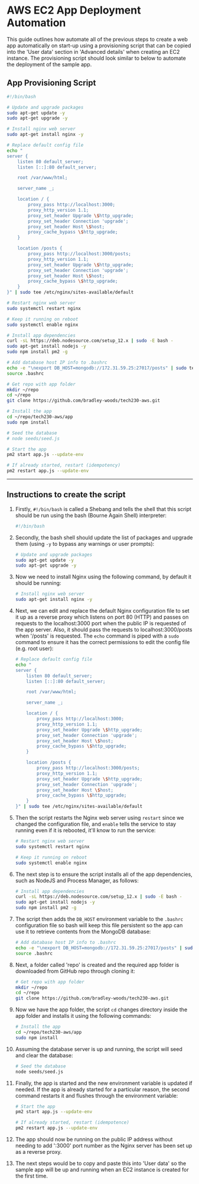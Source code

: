 # AWS EC2 App Deployment Automation

This guide outlines how automate all of the previous steps to create a web app automatically on start-up using a provisioning script that can be copied into the 'User data' section in 'Advanced details' when creating an EC2 instance. The provisioning script should look similar to below to automate the deployment of the sample app.

## App Provisioning Script

```bash
#!/bin/bash

# Update and upgrade packages
sudo apt-get update -y
sudo apt-get upgrade -y

# Install nginx web server
sudo apt-get install nginx -y

# Replace default config file
echo "
server {
    listen 80 default_server;
    listen [::]:80 default_server;

    root /var/www/html;

    server_name _;

    location / {
        proxy_pass http://localhost:3000;
        proxy_http_version 1.1;
        proxy_set_header Upgrade \$http_upgrade;
        proxy_set_header Connection 'upgrade';
        proxy_set_header Host \$host;
        proxy_cache_bypass \$http_upgrade;
    }

    location /posts {
        proxy_pass http://localhost:3000/posts;
        proxy_http_version 1.1;
        proxy_set_header Upgrade \$http_upgrade;
        proxy_set_header Connection 'upgrade';
        proxy_set_header Host \$host;
        proxy_cache_bypass \$http_upgrade;
    }
}" | sudo tee /etc/nginx/sites-available/default

# Restart nginx web server
sudo systemctl restart nginx

# Keep it running on reboot
sudo systemctl enable nginx

# Install app dependencies
curl -sL https://deb.nodesource.com/setup_12.x | sudo -E bash -
sudo apt-get install nodejs -y
sudo npm install pm2 -g

# Add database host IP info to .bashrc
echo -e "\nexport DB_HOST=mongodb://172.31.59.25:27017/posts" | sudo tee -a .bashrc
source .bashrc

# Get repo with app folder
mkdir ~/repo
cd ~/repo
git clone https://github.com/bradley-woods/tech230-aws.git

# Install the app
cd ~/repo/tech230-aws/app
sudo npm install

# Seed the database
# node seeds/seed.js

# Start the app
pm2 start app.js --update-env

# If already started, restart (idempotency)
pm2 restart app.js --update-env
```

---

## Instructions to create the script

1. Firstly, `#!/bin/bash` is called a Shebang and tells the shell that this script should be run using the bash (Bourne Again Shell) interpreter:

    ```bash
    #!/bin/bash
    ```

2. Secondly, the bash shell should update the list of packages and upgrade them (using `-y` to bypass any warnings or user prompts):

    ```bash
    # Update and upgrade packages
    sudo apt-get update -y
    sudo apt-get upgrade -y
    ```

3. Now we need to install Nginx using the following command, by default it should be running:

    ```bash
    # Install nginx web server
    sudo apt-get install nginx -y
    ```

4. Next, we can edit and replace the default Nginx configuration file to set it up as a reverse proxy which listens on port 80 (HTTP) and passes on requests to the localhost:3000 port when the public IP is requested of the app server. Also, it should pass the requests to localhost:3000/posts when '/posts' is requested. The `echo` command is piped with a `sudo` command to ensure it has the correct permissions to edit the config file (e.g. root user):

    ```bash
    # Replace default config file
    echo "
    server {
        listen 80 default_server;
        listen [::]:80 default_server;

        root /var/www/html;

        server_name _;

        location / {
            proxy_pass http://localhost:3000;
            proxy_http_version 1.1;
            proxy_set_header Upgrade \$http_upgrade;
            proxy_set_header Connection 'upgrade';
            proxy_set_header Host \$host;
            proxy_cache_bypass \$http_upgrade;
        }

        location /posts {
            proxy_pass http://localhost:3000/posts;
            proxy_http_version 1.1;
            proxy_set_header Upgrade \$http_upgrade;
            proxy_set_header Connection 'upgrade';
            proxy_set_header Host \$host;
            proxy_cache_bypass \$http_upgrade;
        }
    }" | sudo tee /etc/nginx/sites-available/default
    ```

5. Then the script restarts the Nginx web server using `restart` since we changed the configuration file, and `enable` tells the service to stay running even if it is rebooted, it'll know to run the service: 

    ```bash
    # Restart nginx web server
    sudo systemctl restart nginx

    # Keep it running on reboot
    sudo systemctl enable nginx
    ```

6. The next step is to ensure the script installs all of the app dependencies, such as NodeJS and Process Manager, as follows:

    ```bash
    # Install app dependencies
    curl -sL https://deb.nodesource.com/setup_12.x | sudo -E bash -
    sudo apt-get install nodejs -y
    sudo npm install pm2 -g
    ```

7. The script then adds the `DB_HOST` environment variable to the `.bashrc` configuration file so bash will keep this file persistent so the app can use it to retrieve contents from the MongoDB database:

    ```bash
    # Add database host IP info to .bashrc
    echo -e "\nexport DB_HOST=mongodb://172.31.59.25:27017/posts" | sudo tee -a .bashrc
    source .bashrc
    ```

8. Next, a folder called 'repo' is created and the required app folder is downloaded from GitHub repo through cloning it:

    ```bash
    # Get repo with app folder
    mkdir ~/repo
    cd ~/repo
    git clone https://github.com/bradley-woods/tech230-aws.git
    ```

9. Now we have the app folder, the script `cd` changes directory inside the app folder and installs it using the following commands:

    ```bash
    # Install the app
    cd ~/repo/tech230-aws/app
    sudo npm install
    ```

10. Assuming the database server is up and running, the script will seed and clear the database:

    ```bash
    # Seed the database
    node seeds/seed.js
    ```

11. Finally, the app is started and the new environment variable is updated if needed. If the app is already started for a particular reason, the second command restarts it and flushes through the environment variable:

    ```bash
    # Start the app
    pm2 start app.js --update-env
    ```

    ```bash
    # If already started, restart (idempotence)
    pm2 restart app.js --update-env
    ```

12. The app should now be running on the public IP address without needing to add ':3000' port number as the Nginx server has been set up as a reverse proxy.

13. The next steps would be to copy and paste this into 'User data' so the sample app will be up and running when an EC2 instance is created for the first time.
